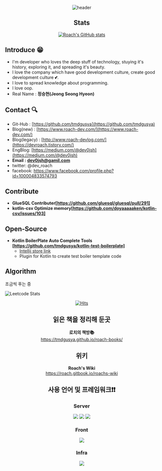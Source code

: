 <div align='center'>
  
  
![header](https://capsule-render.vercel.app/api?type=wave&color=auto&height=300&section=header&text=Roach-Git&fontSize=90)

## Stats

[![Roach's GitHub stats](https://github-readme-stats.vercel.app/api?username=tmdgusya&show_icons=true&theme=radical)
](https://github.com/anuraghazra/github-readme-stats)
  
  
</div>
  
## Introduce 😁

- I'm developer who loves the deep stuff of technology, stuying it's history, exploring it, and spreading it's beauty.
- I love the company which have good development culture, create good development culture 💕. 
- I love to spread knowledge about programming.
- I love oop.
- Real Name : **정승현(Jeong Seong Hyeon)**
  
## Contact 🔍

- Git-Hub : [https://github.com/tmdgusya](https://github.com/tmdgusya)
- Blog(new) : [https://www.roach-dev.com/](https://www.roach-dev.com/)
- Blog(legacy) : [http://www.roach-devlog.com/](https://devroach.tistory.com/)
- EngBlog: [https://medium.com/@dev0jsh](https://medium.com/@dev0jsh)
- **Email :** **dev0jsh@gamil.com**
- twitter: @dev_roach
- facebook: https://www.facebook.com/profile.php?id=100004833574793

## Contribute

- **GlueSQL Contributer[https://github.com/gluesql/gluesql/pull/291]**
- **kotlin-csv Optimize memory[https://github.com/doyaaaaaken/kotlin-csv/issues/103]**

## Open-Source

- **Kotlin BoilerPlate Auto Complete Tools [https://github.com/tmdgusya/kotlin-test-boilerplate]**
  - [Intellij store link](https://plugins.jetbrains.com/plugin/19868-kotest-boilerplate)
  - Plugin for Kotlin to create test boiler template code

## Algorithm

조금씩 푸는 중

![Leetcode Stats](https://leetcard.jacoblin.cool/tmdgusya)

<div align='center'>
  
[![Hits](https://hits.seeyoufarm.com/api/count/incr/badge.svg?url=https%3A%2F%2Fgithub.com%2Ftmdgusya)](https://hits.seeyoufarm.com)
  
## 읽은 책을 정리해 둔곳
  
**로치의 책방📚** <br/>
https://tmdgusya.github.io/roach-books/
  
## 위키
  
**Roach's Wiki** <br/>
https://roach.gitbook.io/roachs-wiki
 

## 사용 언어 및 프레임워크❗️❗️
  
### Server
  <img src="https://img.shields.io/badge/Spring-6DB33F?style=flat-square&logo=Spring&logoColor=green"/>
  <img src="https://img.shields.io/badge/Ruby on Rails-CC0000?style=flat-square&logo=RubyOnRails&logoColor=red"/>
    <img src="https://img.shields.io/badge/JPA-6DB33F?style=flat-square&logo=Spring&logoColor=green"/>

### Front   
  <img src="https://img.shields.io/badge/React-61DAFB?style=flat-square&logo=React&logoColor=yellow"/>

### Infra
  <img src="https://img.shields.io/badge/MySQL-4479A1?style=flat-square&logo=MySQL&logoColor=red"/> 
  
</div>

<!--
**tmdgusya/tmdgusya** is a ✨ _special_ ✨ repository because its `README.md` (this file) appears on your GitHub profile.

